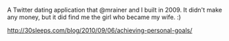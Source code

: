 A Twitter dating application that @mrainer and I built in 2009. It didn't make any money, but it did find me the girl who became my wife. :)

http://30sleeps.com/blog/2010/09/06/achieving-personal-goals/
